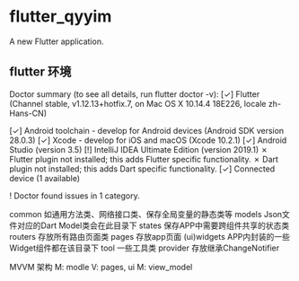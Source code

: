 # flutter_qyyim

A new Flutter application.

## flutter 环境
Doctor summary (to see all details, run flutter doctor -v):
[✓] Flutter (Channel stable, v1.12.13+hotfix.7, on Mac OS X 10.14.4 18E226, locale zh-Hans-CN)

[✓] Android toolchain - develop for Android devices (Android SDK version 28.0.3)
[✓] Xcode - develop for iOS and macOS (Xcode 10.2.1)
[✓] Android Studio (version 3.5)
[!] IntelliJ IDEA Ultimate Edition (version 2019.1)
    ✗ Flutter plugin not installed; this adds Flutter specific functionality.
    ✗ Dart plugin not installed; this adds Dart specific functionality.
[✓] Connected device (1 available)

! Doctor found issues in 1 category.



common	如通用方法类、网络接口类、保存全局变量的静态类等
models	Json文件对应的Dart Model类会在此目录下
states	保存APP中需要跨组件共享的状态类
routers	存放所有路由页面类
pages  存放app页面
(ui)widgets	APP内封装的一些Widget组件都在该目录下
tool   一些工具类
provider 存放继承ChangeNotifier

MVVM 架构
M: modle
V: pages, ui
M: view_model